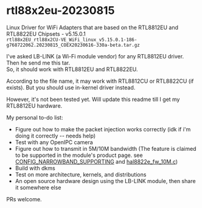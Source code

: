 # rtl88x2eu-20230815
Linux Driver for WiFi Adapters that are based on the RTL8812EU and RTL8822EU Chipsets - v5.15.0.1  
``` rtl88x2EU_rtl88x2CU-VE_WiFi_linux_v5.15.0.1-186-g768722062.20230815_COEX20230616-330a-beta.tar.gz ```  

I've asked LB-LINK (a Wi-Fi module vendor) for any RTL8812EU driver. Then he send me this tar.   
So, it should work with RTL8812EU and RTL8822EU.   

According to the file name, it may work with RTL8812CU or RTL8822CU (if exists). But you should use in-kernel driver instead.

However, it's not been tested yet. Will update this readme till I get my RTL8812EU hardware.   

My personal to-do list: 
- Figure out how to make the packet injection works correctly (idk if i'm doing it correctly -- needs help)
- Test with any OpenIPC camera
- Figure out how to transmit in 5M/10M bandwidth (The feature is claimed to be supported in the module's product page. see [CONFIG_NARROWBAND_SUPPORTING](https://github.com/search?q=repo%3Alibc0607%2Frtl88x2eu-20230815+CONFIG_NARROWBAND_SUPPORTING&type=code) and [hal8822e_fw_10M.c](https://github.com/libc0607/rtl88x2eu-20230815/blob/v5.15.0.1/hal/rtl8822e/hal8822e_fw_10M.c))
- Build with dkms
- Test on more architecture, kernels, and distributions
- An open source hardware design using the LB-LINK module, then share it somewhere else

PRs welcome.

